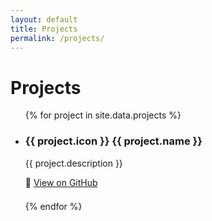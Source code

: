 ```yaml
---
layout: default
title: Projects
permalink: /projects/
---
```


# Projects

<ul>
  {% for project in site.data.projects %}
    <li style="margin-bottom: 1.5em;">
      <h3>{{ project.icon }} {{ project.name }}</h3>
      <p>{{ project.description }}</p>
      🔗 <a href="{{ project.github }}" target="_blank">View on GitHub</a>
    </li>
  {% endfor %}
</ul>

